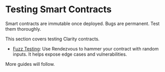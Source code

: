 # Testing Smart Contracts

Smart contracts are immutable once deployed. Bugs are permanent. Test them
thoroughly.

This section covers testing Clarity contracts.

* [Fuzz Testing](./fuzz-testing.md): Use Rendezvous to hammer your contract with random
  inputs. It helps expose edge cases and vulnerabilities.

More guides will follow.
